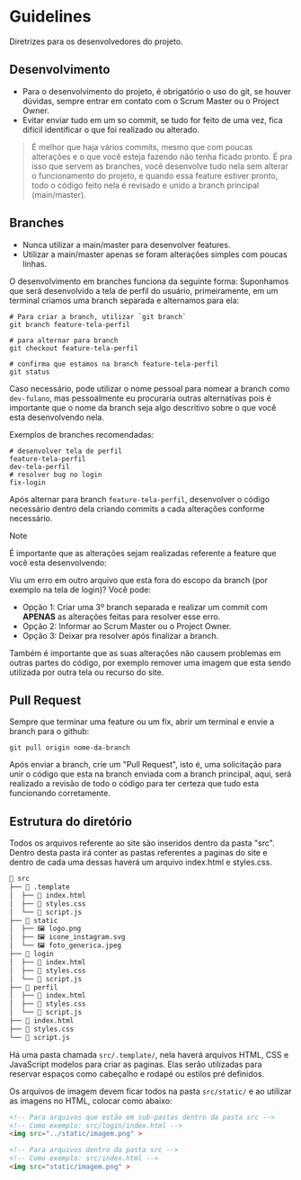 # Guidelines

Diretrizes para os desenvolvedores do projeto.

## Desenvolvimento

- Para o desenvolvimento do projeto, é obrigatório o uso do git, se houver dúvidas, sempre entrar em contato com o Scrum Master ou o Project Owner.
- Evitar enviar tudo em um so commit, se tudo for feito de uma vez, fica difícil identificar o que foi realizado ou alterado.

> É melhor que haja vários commits, mesmo que com poucas alterações e o que você esteja fazendo não tenha ficado pronto. É pra isso que servem as branches, você desenvolve tudo nela sem alterar o funcionamento do projeto, e quando essa feature estiver pronto, todo o código feito nela é revisado e unido a branch principal (main/master).

## Branches

- Nunca utilizar a main/master para desenvolver features.
- Utilizar a main/master apenas se foram alterações simples com poucas linhas.

O desenvolvimento em branches funciona da seguinte forma: Suponhamos que será desenvolvido a tela de perfil do usuário, primeiramente, em um terminal criamos uma branch separada e alternamos para ela:

<!-- TODO: Colocar prints ou gifs do vscode para auxiliar -->

```shell
# Para criar a branch, utilizar `git branch`
git branch feature-tela-perfil

# para alternar para branch
git checkout feature-tela-perfil

# confirma que estamos na branch feature-tela-perfil
git status
```

Caso necessário, pode utilizar o nome pessoal para nomear a branch como `dev-fulano`, mas pessoalmente eu procuraria outras alternativas pois é importante que o nome da branch seja algo descritivo sobre o que você esta desenvolvendo nela.

Exemplos de branches recomendadas:

```shell
# desenvolver tela de perfil
feature-tela-perfil
dev-tela-perfil
# resolver bug no login
fix-login
```

Após alternar para branch `feature-tela-perfil`, desenvolver o código necessário dentro dela criando commits a cada alterações conforme necessário. 

> [!NOTE]
> É importante que as alterações sejam realizadas referente a feature que você esta desenvolvendo:
>
> Viu um erro em outro arquivo que esta fora do escopo da branch (por exemplo na tela de login)? Você pode:
>
> - Opção 1: Criar uma 3º branch separada e realizar um commit com **APENAS** as alterações feitas para resolver esse erro.
> - Opção 2: Informar ao Scrum Master ou o Project Owner.
> - Opção 3: Deixar pra resolver após finalizar a branch.

Também é importante que as suas alterações não causem problemas em outras partes do código, por exemplo remover uma imagem que esta sendo utilizada por outra tela ou recurso do site.

## Pull Request

Sempre que terminar uma feature ou um fix, abrir um terminal e envie a branch para o github:

<!-- TODO: Colocar prints ou gifs do vscode para auxiliar -->

```shell
git pull origin nome-da-branch
```

<!-- TODO: Colocar prints do github para ilustrar -->
Após enviar a branch, crie um "Pull Request", isto é, uma solicitação para unir o código que esta na branch enviada com a branch principal, aqui, será realizado a revisão de todo o código para ter certeza que tudo esta funcionando corretamente.

## Estrutura do diretório

Todos os arquivos referente ao site são inseridos dentro da pasta "src". Dentro desta pasta irá conter as pastas referentes a paginas do site e dentro de cada uma dessas haverá um arquivo index.html e styles.css.

```txt
📁 src
├── 📁 .template
│  ├── 📄 index.html
│  ├── 🎨 styles.css
│  └── 🚀 script.js
├── 📁 static
│  ├── 🖼️ logo.png
│  ├── 🖼️ icone_instagram.svg
│  └── 🖼️ foto_generica.jpeg
├── 📁 login
│  ├── 📄 index.html
│  ├── 🎨 styles.css
│  └── 🚀 script.js
├── 📁 perfil
│  ├── 📄 index.html
│  ├── 🎨 styles.css
│  └── 🚀 script.js
├── 📄 index.html
├── 🎨 styles.css
└── 🚀 script.js
```

Há uma pasta chamada `src/.template/`, nela haverá arquivos HTML, CSS e JavaScript modelos para criar as paginas. Elas serão utilizadas para reservar espaços como cabeçalho e rodapé ou estilos pré definidos.

Os arquivos de imagem devem ficar todos na pasta `src/static/` e ao utilizar as imagens no HTML, colocar como abaixo:

```html
<!-- Para arquivos que estão em sub-pastas dentro da pasta src -->
<!-- Como exemplo: src/login/index.html -->
<img src="../static/imagem.png" >

<!-- Para arquivos dentro da pasta src -->
<!-- Como exemplo: src/index.html -->
<img src="static/imagem.png" >
```

<!--
TODO: ## Estrutura do HTML e CSS
-->